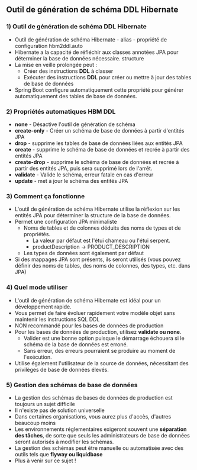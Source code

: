 ## Outil de génération de schéma DDL Hibernate

### 1) Outil de génération de schéma DDL Hibernate
+ Outil de génération de schéma Hibernate - alias - propriété de configuration hbm2ddl.auto
+ Hibernate a la capacité de réfléchir aux classes annotées JPA pour déterminer la base de données nécessaire.
structure
+ La mise en veille prolongée peut :
  + Créer des instructions **DDL** à classer
  + Exécuter des instructions **DDL** pour créer ou mettre à jour des tables de base de données
+ Spring Boot configure automatiquement cette propriété pour générer automatiquement des tables de base de données.

### 2) Propriétés automatiques HBM DDL
+ **none** - Désactive l'outil de génération de schéma
+ **create-only** - Créer un schéma de base de données à partir d'entités JPA
+ **drop** - supprime les tables de base de données liées aux entités JPA
+ **create** - supprime le schéma de base de données et recrée à partir des entités JPA
+ **create-drop** - supprime le schéma de base de données et recrée à partir des entités JPA, puis sera supprimé lors de l'arrêt.
+ **validate** - Valide le schéma, erreur fatale en cas d'erreur
+ **update** - met à jour le schéma des entités JPA

### 3) Comment ça fonctionne
+ L'outil de génération de schéma Hibernate utilise la réflexion sur les entités JPA pour déterminer la structure de la base de données.
+ Permet une configuration JPA minimaliste
  + Noms de tables et de colonnes déduits des noms de types et de propriétés.
    + La valeur par défaut est l'étui chameau ou l'étui serpent.
    + productDescription -> PRODUCT_DESCRIPTION
  + Les types de données sont également par défaut
+ Si des mappages JPA sont présents, ils seront utilisés (vous pouvez définir des noms de tables, des noms de colonnes, des types, etc. dans JPA)

### 4) Quel mode utiliser
+ L'outil de génération de schéma Hibernate est idéal pour un développement rapide.
+ Vous permet de faire évoluer rapidement votre modèle objet sans maintenir les instructions SQL DDL
+ NON recommandé pour les bases de données de production
+ Pour les bases de données de production, utilisez **validate ou none**.
  + Valider est une bonne option puisque le démarrage échouera si le schéma de la base de données est erroné.
  + Sans erreur, des erreurs pourraient se produire au moment de l'exécution.
+ Utilise également l'utilisateur de la source de données, nécessitant des privilèges de base de données élevés.

### 5) Gestion des schémas de base de données
+ La gestion des schémas de bases de données de production est toujours un sujet difficile
+ Il n'existe pas de solution universelle
+ Dans certaines organisations, vous aurez plus d'accès, d'autres beaucoup moins
+ Les environnements réglementaires exigeront souvent une **séparation des tâches**, de sorte que seuls les administrateurs de base de données seront autorisés à modifier les schémas.
+ La gestion des schémas peut être manuelle ou automatisée avec des outils tels que **flyway ou liquidbase**
+ Plus à venir sur ce sujet !